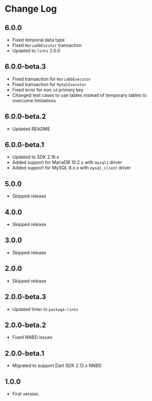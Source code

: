 # Change Log

## 6.0.0

* Fixed temporal data type
* Fixed `MariaDbExcutor` transaction
* Updated to `lints` 2.0.0

## 6.0.0-beta.3

* Fixed transaction for `MariaDbExecutor`
* Fixed transaction for `MySqlExecutor`
* Fixed error for non `id` primary key
* Changed test cases to use tables instead of temporary tables to overcome limitations

## 6.0.0-beta.2

* Updated README

## 6.0.0-beta.1

* Updated to SDK 2.16.x
* Added support for MariaDB 10.2.x with `mysql1` driver
* Added support for MySQL 8.x.x with `mysql_client` driver

## 5.0.0

* Skipped release

## 4.0.0

* Skipped release

## 3.0.0

* Skipped release

## 2.0.0

* Skipped release

## 2.0.0-beta.3

* Updated linter to `package:lints`

## 2.0.0-beta.2

* Fixed NNBD issues

## 2.0.0-beta.1

* Migrated to support Dart SDK 2.12.x NNBD

## 1.0.0

* First version.
